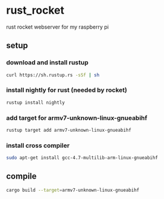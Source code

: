 # rust_rocket
rust rocket webserver for my raspberry pi

## setup

### download and install rustup
```sh
curl https://sh.rustup.rs -sSf | sh
```
### install nightly for rust (needed by rocket)
```sh
rustup install nightly
```
### add target for armv7-unknown-linux-gnueabihf
```sh
rustup target add armv7-unknown-linux-gnueabihf
```
### install cross compiler
```sh
sudo apt-get install gcc-4.7-multilib-arm-linux-gnueabihf
```
## compile
```sh
cargo build --target=armv7-unknown-linux-gnueabihf
```
